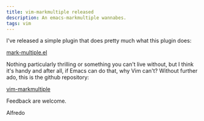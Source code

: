 ```yaml
---
title: vim-markmultiple released
description: An emacs-markmultiple wannabes.
tags: vim
---
```


I've released a simple plugin that does pretty much what this plugin does:

[mark-multiple.el](http://github.com/magnars/mark-multiple.el)

Nothing particularly thrilling or something you can't live without, but I
think it's handy and after all, if Emacs can do that, why Vim can't?
Without further ado, this is the github repository:

[vim-markmultiple](http://github.com/adinapoli/vim-markmultiple)

Feedback are welcome.

Alfredo
